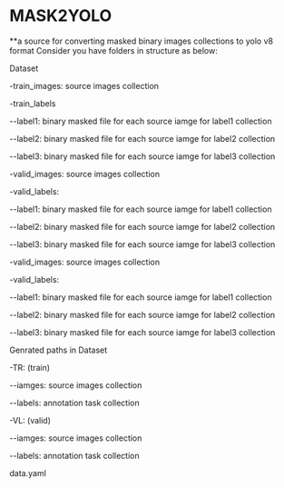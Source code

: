 # MASK2YOLO
**a source for converting masked binary images collections to yolo v8 format
Consider you have folders in structure as below:
    
Dataset

-train_images: source images collection

-train_labels

--label1: binary masked file for each source iamge for label1 collection

--label2: binary masked file for each source iamge for label2 collection

--label3: binary masked file for each source iamge for label3 collection

-valid_images: source images collection

-valid_labels:

--label1: binary masked file for each source iamge for label1 collection

--label2: binary masked file for each source iamge for label2 collection

--label3: binary masked file for each source iamge for label3 collection

        
        
-valid_images: source images collection

-valid_labels:

--label1: binary masked file for each source iamge for label1 collection

--label2: binary masked file for each source iamge for label2 collection

--label3: binary masked file for each source iamge for label3 collection

Genrated paths in Dataset

-TR: (train)

--iamges: source images collection

--labels: annotation task collection
        
-VL: (valid)

--iamges: source images collection

--labels: annotation task collection
        
data.yaml

    
    
